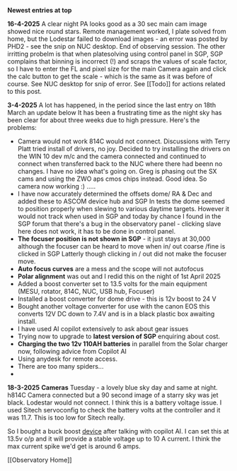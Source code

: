 **Newest entries at top**

**16-4-2025**
A clear night PA looks good as a 30 sec main cam image showed nice round stars.  Remote management worked, I plate solved from home, but the Lodestar failed to download images - an error was posted by PHD2 - see the snip on NUC desktop. End of observing session.
The other irritting probelm is that when platesolving using control panel in SGP, SGP complains that binning is incorrect (!) and scraps the values of scale factor, so I have to enter the FL and pixel size for the main Camera again and click the calc button to get the scale - which is the same as it was before of course. See NUC desktop for snip of error. See [[Todo]] for actions related to this post.


**3-4-2025**
A lot has happened, in the period since the last entry on 18th March an update below
It has been a frustrating time as the night sky has been clear for about three weeks due to high pressure. Here's the problems:

- Camera would not work 814C would not connect. Discussions with Terry Platt tried install of drivers, no joy. Decided to try installing the drivers on the WIN 10 dev m/c and the camera connected and continued to connect when transferred back to the NUC where there had beenn no changes. I have no idea what's going on. Greg is phasing out the SX cams and using the ZWO aps cmos chips instead. Good idea. So camera now working :) .....
- I have now accurately determined the offsets dome/ RA & Dec and added these to ASCOM device hub and SGP In tests the dome seemed to position properly when slewing to various daytime targets. However it would not track when used in SGP and today by chance I found in the SGP forum that there's a bug in the observatory panel - clicking slave here does not work, it has to be done in control panel.
- **The focuser position is not shown in SGP** - it just stays at 30,000 although the focuser can be heard to move when in/ out coarse /fine is clicked in SGP Latterly though clicking in / out did not make the focuser move.
- **Auto focus curves** are a mess and the scope will not autofocus
- **Polar alignment** was out and I redid this on the night of 1st April 2025
- Added a boost converter set to 13.5 volts for the main equipment (MESU, rotator, 814C, NUC, USB hub, Focuser)
- Installed a boost converter for dome drive - this is 12v boost to 24 V
- Bought another voltage converter for use with the canon EOS this converts 12V DC down to 7.4V and is in a black plastic box awaiting install.
- I have used AI copilot extensively to ask about gear issues
- Trying now to upgrade to **latest version of SGP** enquiring about cost.
- **Charging the two 12v 110AH batteries** in parallel from the Solar charger now, following advice from Copilot AI
- Using anydesk for remote access.
- There are too many spiders...
- 


**18-3-2025**
**Cameras**
Tuesday - a lovely blue sky day and same at night. h814C Camera connected but a 90 second image of a starry sky was jet black. Lodestar would not connect.
I think this is a battery voltage issue. I used Sitech  servoconfig to check the battery volts at the controller and it was 11.7. This is too low for Sitech really.

So I bought a buck boost [device](https://kunkune.co.uk/shop/dc-to-dc-converters/250w-10a-boost-converter-step-up-module-8-48v-to-12-50v-adjustable/) after talking with copilot AI. I can set this at 13.5v o/p and it will provide a stable voltage up to 10 A current. I think the max current spike we'd get is around 6 amps.

[[Observatory Home]]

